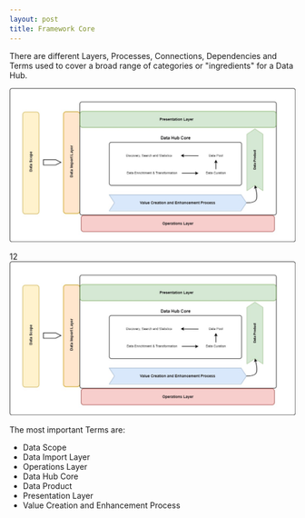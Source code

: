 ```yaml
---
layout: post
title: Framework Core
---
```


There are different Layers, Processes, Connections, Dependencies and Terms used to cover a broad range of categories or "ingredients" for a Data Hub.

![](framework_core.jpg)

12
![](https://github.com/ggraner/DataHubs/blob/8d84b2b1bdccc8e8a7b164a157196b32de788f9a/framework_core.jpg)

The most important Terms are:
* Data Scope
* Data Import Layer
* Operations Layer
* Data Hub Core
* Data Product
* Presentation Layer
* Value Creation and Enhancement Process

